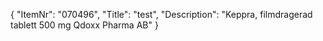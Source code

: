 {
  "ItemNr": "070496",
  "Title": "test",
  "Description": "Keppra, filmdragerad tablett 500 mg Qdoxx Pharma AB"
}